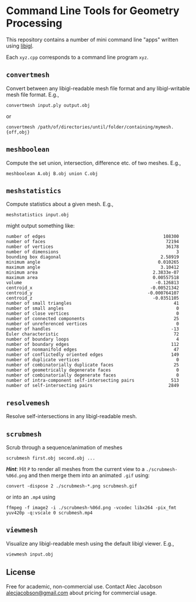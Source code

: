 # Command Line Tools for Geometry Processing

This repository contains a number of mini command line "apps" written using
[libigl](https://libigl.github.io).

Each `xyz.cpp` corresponds to a command line program `xyz`.

## `convertmesh`

Convert between any libigl-readable mesh file format and any libigl-writable
mesh file format. E.g., 

    convertmesh input.ply output.obj

or

    convertmesh /path/of/directories/until/folder/containing/mymesh.{off,obj}

## `meshboolean`

Compute the set union, intersection, difference etc. of two meshes. E.g.,

    meshboolean A.obj B.obj union C.obj

## `meshstatistics`

Compute statistics about a given mesh. E.g., 

    meshstatistics input.obj

might output something like:

    number of edges                                             108300
    number of faces                                              72194
    number of vertices                                           36178
    number of dimensions                                             3
    bounding box diagonal                                      2.58919
    minimum angle                                             0.010265
    maximum angle                                              3.10412
    minimum area                                            2.3833e-07
    maximum area                                            0.00557518
    volume                                                   -0.126813
    centroid_x                                             -0.00521342
    centroid_y                                            -0.000764107
    centroid_z                                              -0.0351105
    number of small triangles                                       41
    number of small angles                                           0
    number of close vertices                                         0
    number of connected components                                  25
    number of unreferenced vertices                                  0
    number of handles                                              -13
    Euler characteristic                                            72
    number of boundary loops                                         4
    number of boundary edges                                       112
    number of nonmanifold edges                                     47
    number of conflictedly oriented edges                          149
    number of duplicate vertices                                     0
    number of combinatorially duplicate faces                       25
    number of geometrically degenerate faces                         0
    number of combinatorially degenerate faces                       0
    number of intra-component self-intersecting pairs              513
    number of self-intersecting pairs                             2849

## `resolvemesh`

Resolve self-intersections in any libigl-readable mesh.

## `scrubmesh`

Scrub through a sequence/animation of meshes 

    scrubmesh first.obj second.obj ...

**_Hint_**: Hit `P` to render all meshes from the current view to a
`./scrubmesh-%06d.png` and then merge them into an animated `.gif` using:

    convert -dispose 2 ./scrubmesh-*.png scrubmesh.gif

or into an `.mp4` using

    ffmpeg -f image2 -i ./scrubmesh-%06d.png -vcodec libx264 -pix_fmt yuv420p -q:vscale 0 scrubmesh.mp4

## `viewmesh`

Visualize any libigl-readable mesh using the default libigl viewer. E.g.,

    viewmesh input.obj

## License

Free for academic, non-commercial use. Contact Alec Jacobson
<alecjacobson@gmail.com> about pricing for commercial usage.
